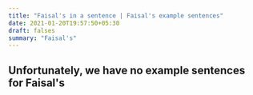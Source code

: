 ```yaml
---
title: "Faisal's in a sentence | Faisal's example sentences"
date: 2021-01-20T19:57:50+05:30
draft: falses
summary: "Faisal's"
---
```

## Unfortunately, we have no example sentences for Faisal's                 
